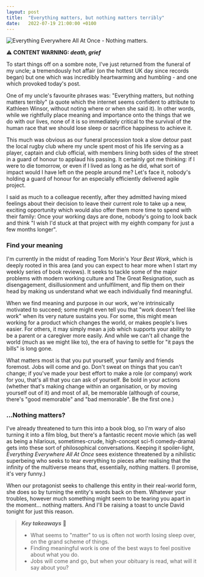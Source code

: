 ```yaml
---
layout: post
title:  "Everything matters, but nothing matters terribly"
date:   2022-07-19 21:00:00 +0100
---
```


![Everything Everywhere All At Once - Nothing matters.](/assets/img/everything-everywhere-nothing-matters.gif)

⚠️ **CONTENT WARNING: _death, grief_**

To start things off on a sombre note, I've just returned from the funeral of my uncle; a tremendously hot affair (on the hottest UK day since records began) but one which was incredibly heartwarming and humbling - and one which provoked today's post.

One of my uncle's favourite phrases was: "Everything matters, but nothing matters terribly" (a quote which the internet seems confident to attribute to Kathleen Winsor, without noting where or when she said it). In other words, while we rightfully place meaning and importance onto the things that we do with our lives, none of it is so immediately critical to the survival of the human race that we should lose sleep or sacrifice happiness to achieve it.

This much was obvious as our funeral procession took a slow detour past the local rugby club where my uncle spent most of his life serving as a player, captain and club official, with members lining both sides of the street in a guard of honour to applaud his passing. It certainly got me thinking: if I were to die tomorrow, or even if I lived as long as he did, what sort of impact would I have left on the people around me? Let's face it, nobody's holding a guard of honour for an especially efficiently delivered agile project.

I said as much to a colleague recently, after they admitted having mixed feelings about their decision to leave their current role to take up a new, exciting opportunity which would also offer them more time to spend with their family: Once your working days are done, nobody's going to look back and think "I wish I'd stuck at that project with my eighth company for just a few months longer". 

### Find your meaning

I'm currently in the midst of reading Tom Morin's _Your Best Work_, which is deeply rooted in this area (and you can expect to hear more when I start my weekly series of book reviews). It seeks to tackle some of the major problems with modern working culture and The Great Resignation, such as disengagement, disillusionment and unfulfilment, and flip them on their head by making us understand what we each individually find meaningful.

When we find meaning and purpose in our work, we're intrinsically motivated to succeed; some might even tell you that "work doesn't feel like work" when its very nature sustains you. For some, this might mean working for a product which changes the world, or makes people's lives easier. For others, it may simply mean a job which supports your ability to be a parent or a caregiver more easily. And while we can't all change the world (much as we might like to), the era of having to settle for "it pays the bills" is long gone.

What matters most is that you put yourself, your family and friends foremost. Jobs will come and go. Don't sweat on things that you can't change; if you've made your best effort to make a role (or company) work for you, that's all that you can ask of yourself. Be bold in your actions (whether that's making change within an organisation, or by moving yourself out of it) and most of all, be memorable (although of course, there's "good memorable" and "bad memorable". Be the first one.)

### ...Nothing matters?

I've already threatened to turn this into a book blog, so I'm wary of also turning it into a film blog, but there's a fantastic recent movie which (as well as being a hilarious, sometimes-crude, high-concept sci-fi comedy-drama) gets into these sort of philosophical conversations. Keeping it spoiler-light, _Everything Everywhere All At Once_ sees existence threatened by a nihilistic superbeing who seeks to tear everything to pieces after realising that the infinity of the multiverse means that, essentially, nothing matters. (I promise, it's very funny.)

When our protagonist seeks to challenge this entity in their real-world form, she does so by turning the entity's words back on them. Whatever your troubles, however much something might seem to be tearing you apart in the moment... nothing matters. And I'll be raising a toast to uncle David tonight for just this reason.

> **_Key takeaways_** 📝  
> * What seems to "matter" to us is often not worth losing sleep over, on the grand scheme of things.
> * Finding meaningful work is one of the best ways to feel positive about what you do.
> * Jobs will come and go, but when your obituary is read, what will it say about you?